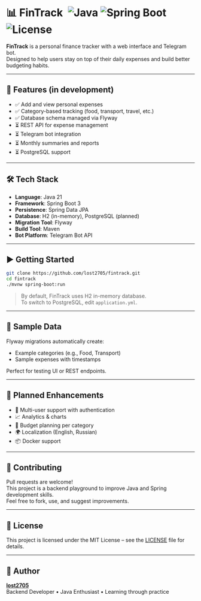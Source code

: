# 📊 FinTrack &nbsp;![Java](https://img.shields.io/badge/Java-21-blue?logo=java) ![Spring Boot](https://img.shields.io/badge/Spring_Boot-3.x-brightgreen?logo=spring) ![License](https://img.shields.io/github/license/lost2705/fintrack)

**FinTrack** is a personal finance tracker with a web interface and Telegram bot.  
Designed to help users stay on top of their daily expenses and build better budgeting habits.

---

## 🚀 Features (in development)

- ✅ Add and view personal expenses
- ✅ Category-based tracking (food, transport, travel, etc.)
- ✅ Database schema managed via Flyway
- ⏳ REST API for expense management
- ⏳ Telegram bot integration
- ⏳ Monthly summaries and reports
- ⏳ PostgreSQL support

---

## 🛠 Tech Stack

- **Language**: Java 21  
- **Framework**: Spring Boot 3  
- **Persistence**: Spring Data JPA  
- **Database**: H2 (in-memory), PostgreSQL (planned)  
- **Migration Tool**: Flyway  
- **Build Tool**: Maven  
- **Bot Platform**: Telegram Bot API  

---

## ▶️ Getting Started

```bash
git clone https://github.com/lost2705/fintrack.git
cd fintrack
./mvnw spring-boot:run
```

> By default, FinTrack uses H2 in-memory database.  
> To switch to PostgreSQL, edit `application.yml`.

---

## 🧪 Sample Data

Flyway migrations automatically create:

- Example categories (e.g., Food, Transport)
- Sample expenses with timestamps

Perfect for testing UI or REST endpoints.

---

## 🧾 Planned Enhancements

- 💬 Multi-user support with authentication
- 📈 Analytics & charts
- 📆 Budget planning per category
- 🌍 Localization (English, Russian)
- 📦 Docker support

---

## 🙌 Contributing

Pull requests are welcome!  
This project is a backend playground to improve Java and Spring development skills.  
Feel free to fork, use, and suggest improvements.

---

## 📄 License

This project is licensed under the MIT License – see the [LICENSE](LICENSE) file for details.

---

## 👤 Author

**[lost2705](https://github.com/lost2705)**  
Backend Developer • Java Enthusiast • Learning through practice
